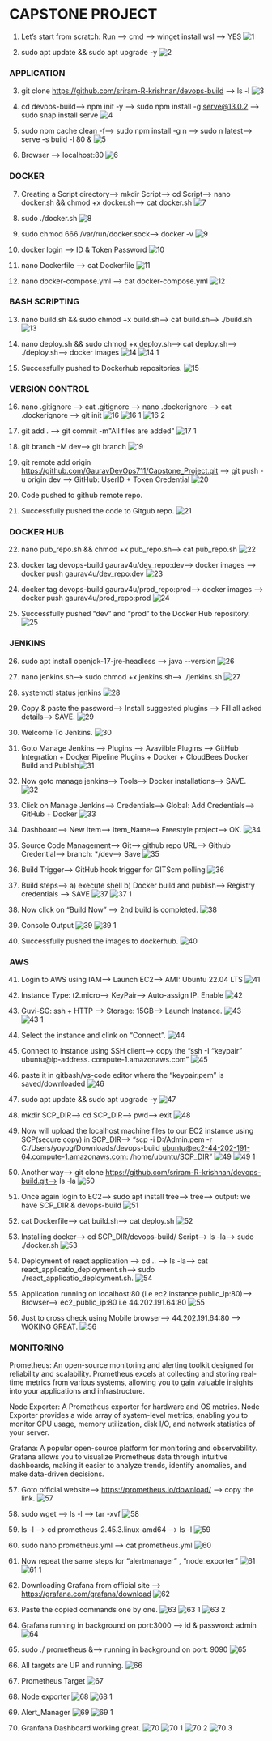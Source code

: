 
<h1>CAPSTONE PROJECT</h1>
<p>

1. Let’s start from scratch: Run --> cmd --> winget install wsl --> YES
![1](https://github.com/GauravDevOps711/test/assets/135973657/d8b149e7-5b00-46d2-a801-3cc6486fccba)

2. sudo apt update && sudo apt upgrade -y 
![2](https://github.com/GauravDevOps711/test/assets/135973657/67fdc8f8-9109-4ae0-9d73-1d23d78610c4)
</p>

<h3><b>APPLICATION</b></h3>

3. git clone https://github.com/sriram-R-krishnan/devops-build --> ls -l
![3](https://github.com/GauravDevOps711/test/assets/135973657/e975c70c-01b2-47e6-b5f2-b74116a4a6eb)

4. cd devops-build--> npm init -y --> sudo npm install -g serve@13.0.2 --> sudo snap install serve
![4](https://github.com/GauravDevOps711/test/assets/135973657/68450cb7-b95d-45dd-96fa-6c29b78d7408)

5. sudo npm cache clean -f--> sudo npm install -g n --> sudo n latest--> serve -s build -l 80 &
![5](https://github.com/GauravDevOps711/test/assets/135973657/64a53eeb-c03e-4c0c-af4d-294c2fc1833a)

6. Browser --> localhost:80
![6](https://github.com/GauravDevOps711/test/assets/135973657/91f41e64-e977-446d-a7a3-92b92242329a)

</p>

<h3><b>DOCKER</b></h3><p>

7. Creating a Script directory--> mkdir Script--> cd Script--> nano docker.sh && chmod +x docker.sh--> cat docker.sh 
![7](https://github.com/GauravDevOps711/test/assets/135973657/3d7aa665-655f-40b9-8c46-77da432c6e79)

8. sudo ./docker.sh 
![8](https://github.com/GauravDevOps711/test/assets/135973657/bf2aa5ce-63c2-476b-83ac-6e5b0cbff7dd)

9. sudo chmod 666 /var/run/docker.sock--> docker -v 
![9](https://github.com/GauravDevOps711/test/assets/135973657/55231e52-cc07-49f8-be75-d75d75d26133)

10. docker login --> ID & Token Password 
![10](https://github.com/GauravDevOps711/test/assets/135973657/cefa6ce0-5c41-4809-85e0-800ae5489824)

11. nano Dockerfile --> cat Dockerfile 
![11](https://github.com/GauravDevOps711/test/assets/135973657/0cfa89b3-b50d-4305-8f6b-3b4c2cf65faf)

12. nano docker-compose.yml --> cat docker-compose.yml
![12](https://github.com/GauravDevOps711/test/assets/135973657/f179dda3-b579-48fa-865b-20d04ff817a7)

</p>

<h3><b>BASH SCRIPTING</b></h3><p>

13. nano build.sh && sudo chmod +x build.sh--> cat build.sh--> ./build.sh 
![13](https://github.com/GauravDevOps711/test/assets/135973657/c1ed43f7-ad0d-4532-b326-873e6050328b)

14. nano deploy.sh && sudo chmod +x deploy.sh--> cat deploy.sh--> ./deploy.sh--> docker images ![14](https://github.com/GauravDevOps711/test/assets/135973657/fb5ee60b-4d19-47a9-b5ea-b71a03177f81)
![14 1](https://github.com/GauravDevOps711/test/assets/135973657/7570363b-b73b-44af-87fc-92e1e949f6a8)


15. Successfully pushed to Dockerhub repositories. ![15](https://github.com/GauravDevOps711/test/assets/135973657/5bda88e2-f62e-4ed9-b63c-69a546793fef)


</p>

<h3><b>VERSION CONTROL</b></h3><p>

16. nano .gitignore --> cat .gitignore --> nano .dockerignore --> cat .dockerignore --> git init ![16](https://github.com/GauravDevOps711/test/assets/135973657/0db8bce7-33c9-4898-afb9-5ebe9a1a361f)
![16 1](https://github.com/GauravDevOps711/test/assets/135973657/49954806-7f24-496f-ae09-890c9fd44315)
![16 2](https://github.com/GauravDevOps711/test/assets/135973657/ad2a135d-ef93-4b06-92d9-1e8bf90070bc)


17. git add . --> git commit -m"All files are added" ![17 1](https://github.com/GauravDevOps711/test/assets/135973657/444ad619-a75c-4d2b-b639-30e51ad9fb66)

 

18. git branch -M dev--> git branch ![19](https://github.com/GauravDevOps711/test/assets/135973657/4cdd7851-16b0-4635-8986-38f44cdb4aeb)



19. git remote add origin https://github.com/GauravDevOps711/Capstone_Project.git --> git push -u origin dev --> GitHub: UserID + Token Credential ![20](https://github.com/GauravDevOps711/test/assets/135973657/985dfc0e-8551-4c53-af49-9356a60a1630)


20. Code pushed to github remote repo. 
21. Successfully pushed the code to Gitgub repo. ![21](https://github.com/GauravDevOps711/Capstone_Project/assets/135973657/3c66da5c-4999-45f8-9e1b-c5426feda3fb)

</p>

<h3><b>DOCKER HUB</b></h3><p>

22. nano pub_repo.sh && chmod +x pub_repo.sh--> cat pub_repo.sh ![22](https://github.com/GauravDevOps711/test/assets/135973657/f228bec7-495a-49ae-af17-b1cf96a61df7)


23. docker tag devops-build gaurav4u/dev_repo:dev--> docker images --> docker push  gaurav4u/dev_repo:dev ![23](https://github.com/GauravDevOps711/test/assets/135973657/524fe955-eb7a-48b6-95b7-dd7309752ff2)


24. docker tag devops-build gaurav4u/prod_repo:prod--> docker images --> docker push gaurav4u/prod_repo:prod ![24](https://github.com/GauravDevOps711/test/assets/135973657/c5dd6bcb-e92f-4f3b-97a9-1b7513c8313f)


25. Successfully pushed “dev” and “prod” to the Docker Hub repository. ![25](https://github.com/GauravDevOps711/test/assets/135973657/95f5a26a-b966-41eb-b7aa-63e6a7a0818a)

</p>


<h3><b>JENKINS</b></h3><p>

26. sudo apt install openjdk-17-jre-headless --> java --version ![26](https://github.com/GauravDevOps711/test/assets/135973657/3af65b99-0665-4506-8463-6bec2a1d2031)


27. nano jenkins.sh--> sudo chmod +x jenkins.sh--> ./jenkins.sh ![27](https://github.com/GauravDevOps711/test/assets/135973657/34622e4e-cc13-4cb9-a440-d0a77b5f822c)


28. systemctl status jenkins ![28](https://github.com/GauravDevOps711/test/assets/135973657/f0f375fa-2c87-460b-ad7b-7aecfdacb988)


29. Copy & paste the password--> Install suggested plugins --> Fill all asked details--> SAVE. ![29](https://github.com/GauravDevOps711/test/assets/135973657/7780a69d-be48-4664-9459-45ec97dc9dd4)


30. Welcome To Jenkins. ![30](https://github.com/GauravDevOps711/test/assets/135973657/8627a448-397a-4369-8267-6ee8ceb26688)


31. Goto Manage Jenkins --> Plugins --> Avavilble Plugins --> GitHub Integration + Docker Pipeline Plugins + Docker + CloudBees Docker Build and Publish![31](https://github.com/GauravDevOps711/test/assets/135973657/e62cd89f-f919-46bc-80df-020db2ed3464)


32. Now goto manage jenkins--> Tools--> Docker installations--> SAVE. ![32](https://github.com/GauravDevOps711/test/assets/135973657/87070011-31bd-4533-b64d-63c635d9c00a)


33. Click on Manage Jenkins--> Credentials--> Global: Add Credentials--> GitHub + Docker ![33](https://github.com/GauravDevOps711/test/assets/135973657/d5cabed3-caed-4b17-ac6f-1803dae59b60)


34. Dashboard--> New Item--> Item_Name--> Freestyle project--> OK. ![34](https://github.com/GauravDevOps711/test/assets/135973657/088be962-c993-491b-b5b1-5c9bdd74727f)


35. Source Code Management--> Git--> github repo URL--> Github Credential--> branch: */dev--> Save ![35](https://github.com/GauravDevOps711/test/assets/135973657/8c48fcd0-80ab-424d-a265-abfe211a8bb3)


36. Build Trigger--> GitHub hook trigger for GITScm polling ![36](https://github.com/GauravDevOps711/test/assets/135973657/9071a5c9-b2bb-4f07-b07a-92365f541548)


37. Build steps--> a) execute shell b) Docker build and publish--> Registry credentials --> SAVE ![37](https://github.com/GauravDevOps711/test/assets/135973657/2440fae4-c925-4962-ba46-70141d877945)
![37 1](https://github.com/GauravDevOps711/test/assets/135973657/21ab17e9-bbbc-4cdb-916c-bc1a9bf3b4c0)


38. Now click on “Build Now” --> 2nd build is completed. ![38](https://github.com/GauravDevOps711/test/assets/135973657/566ec2ec-4f2f-4c57-9334-1a67b6201df2)


39. Console Output  ![39](https://github.com/GauravDevOps711/test/assets/135973657/dd94194b-70bd-4f59-b123-d5776a92574a)
![39 1](https://github.com/GauravDevOps711/test/assets/135973657/beec6d51-1d0c-44d7-9dde-14ddddaafa42)


40. Successfully pushed the images to dockerhub. ![40](https://github.com/GauravDevOps711/test/assets/135973657/64b7433d-e0b5-4391-acce-cf510b7e6437)

</p>


<h3><b>AWS</b></h3><p>

41. Login to AWS using IAM--> Launch EC2--> AMI: Ubuntu 22.04 LTS ![41](https://github.com/GauravDevOps711/test/assets/135973657/a1bd08ad-441e-4f25-b2ec-77fd7bba0735)


42. Instance Type: t2.micro--> KeyPair--> Auto-assign IP: Enable ![42](https://github.com/GauravDevOps711/test/assets/135973657/fe05df6d-7178-4944-8d08-590e7ffe2b3d)


43. Guvi-SG: ssh + HTTP --> Storage: 15GB--> Launch Instance.  ![43](https://github.com/GauravDevOps711/test/assets/135973657/475de5e0-cc8b-4d80-b098-702d7439bc62)
![43 1](https://github.com/GauravDevOps711/test/assets/135973657/3471fff4-8c34-40f7-be1c-4644ebcb6743)


44. Select the instance and clink on “Connect”. ![44](https://github.com/GauravDevOps711/test/assets/135973657/63ab534e-3446-403b-8a88-02b313d694cd)


45. Connect to instance using SSH client--> copy the “ssh -I “keypair” ubuntu@ip-address. compute-1.amazonaws.com” ![45](https://github.com/GauravDevOps711/test/assets/135973657/2a881798-87a1-4955-98d2-1481b6b245ad)


46. paste it in gitbash/vs-code editor where the “keypair.pem” is saved/downloaded ![46](https://github.com/GauravDevOps711/test/assets/135973657/6223edb9-cb24-44e9-9bb3-ce5445529e03)


47. sudo apt update && sudo apt upgrade -y ![47](https://github.com/GauravDevOps711/test/assets/135973657/aa79418b-15b0-4a1e-8184-768ced00ebcc)


48. mkdir SCP_DIR--> cd SCP_DIR--> pwd--> exit  ![48](https://github.com/GauravDevOps711/test/assets/135973657/68e46871-efe2-4d3a-98c2-7536235cd846)


49. Now will upload the localhost machine files to our EC2 instance using SCP(secure copy) in SCP_DIR--> “scp -i D:/Admin.pem -r C:/Users/yoyog/Downloads/devops-build ubuntu@ec2-44-202-191-64.compute-1.amazonaws.com: /home/ubuntu/SCP_DIR”  ![49](https://github.com/GauravDevOps711/test/assets/135973657/010d661e-0c90-4cfd-ab9d-5f0b8d3cda17)
![49 1](https://github.com/GauravDevOps711/test/assets/135973657/f48c985f-75a4-4061-a66b-2907fbf0d571)


50. Another way--> git clone https://github.com/sriram-R-krishnan/devops-build.git--> ls -la ![50](https://github.com/GauravDevOps711/test/assets/135973657/bd60cb7a-d497-42c0-8343-5b1ad2f607c2)


51. Once again login to EC2--> sudo apt install tree--> tree--> output: we have SCP_DIR & devops-build ![51](https://github.com/GauravDevOps711/test/assets/135973657/a2c0ffd7-e719-4ece-a99c-8613841e7696)


52. cat Dockerfile--> cat build.sh--> cat deploy.sh ![52](https://github.com/GauravDevOps711/test/assets/135973657/30f05c03-ff07-4f96-b91c-0e1a275f2b63)


53. Installing docker--> cd SCP_DIR/devops-build/ Script--> ls -la--> sudo ./docker.sh ![53](https://github.com/GauravDevOps711/test/assets/135973657/5afa4dac-2122-4442-8fe6-7bdc4db2713c)


54. Deployment of react application --> cd .. --> ls -la--> cat react_applicatio_deployment.sh--> sudo ./react_applicatio_deployment.sh. ![54](https://github.com/GauravDevOps711/test/assets/135973657/77407672-a456-49e0-bdbe-f62f5aa43549)


55. Application running on localhost:80 (i.e ec2 instance public_ip:80)--> Browser--> ec2_public_ip:80 i.e 44.202.191.64:80 ![55](https://github.com/GauravDevOps711/test/assets/135973657/b6ffc435-bbbc-415d-b4c5-dbece8b907ef)


56. Just to cross check using Mobile browser--> 44.202.191.64:80 --> WOKING GREAT. ![56](https://github.com/GauravDevOps711/test/assets/135973657/54cfe81d-cda8-4d4b-a0fc-c4d82e438d06)


</p>

<h3><b>MONITORING</b></h3><p>

Prometheus: An open-source monitoring and alerting toolkit designed for reliability and scalability. Prometheus excels at collecting and storing real-time metrics from various systems, allowing you to gain valuable insights into your applications and infrastructure.

Node Exporter: A Prometheus exporter for hardware and OS metrics. Node Exporter provides a wide array of system-level metrics, enabling you to monitor CPU usage, memory utilization, disk I/O, and network statistics of your server.

Grafana: A popular open-source platform for monitoring and observability. Grafana allows you to visualize Prometheus data through intuitive dashboards, making it easier to analyze trends, identify anomalies, and make data-driven decisions.

57. Goto official website--> https://prometheus.io/download/ --> copy the link. ![57](https://github.com/GauravDevOps711/test/assets/135973657/77dc8eb0-5385-4cda-a09c-c009a51ee227)


58. sudo wget <paste the url> --> ls -l --> tar -xvf <file name>  ![58](https://github.com/GauravDevOps711/test/assets/135973657/57bfdcd7-4be2-4ce5-a42b-d523a0e46bbb)


59. ls -l --> cd prometheus-2.45.3.linux-amd64 --> ls -l ![59](https://github.com/GauravDevOps711/test/assets/135973657/69834537-0248-403e-a6f7-d1b970b5ace9)


60. sudo nano prometheus.yml --> cat prometheus.yml ![60](https://github.com/GauravDevOps711/test/assets/135973657/d8e36c9c-07f3-4083-a5e1-f298cf2f8b25)


61. Now repeat the same steps for “alertmanager” , “node_exporter” ![61](https://github.com/GauravDevOps711/test/assets/135973657/ffffa089-bf62-44f6-8cd8-c41cad55accc)
![61 1](https://github.com/GauravDevOps711/test/assets/135973657/aca33882-8962-48bd-888a-8a7a8aac88f9)


62. Downloading Grafana from official site --> https://grafana.com/grafana/download ![62](https://github.com/GauravDevOps711/test/assets/135973657/b3ddb0c2-2dc5-4aa2-b1ec-d59d38bda023)


63. Paste the copied commands one by one.  ![63](https://github.com/GauravDevOps711/test/assets/135973657/62c20ea7-488b-4340-bebe-1ed35a4c190a)
![63 1](https://github.com/GauravDevOps711/test/assets/135973657/7c51d9cf-80e0-47f2-acf2-cda4c93503c9)
![63 2](https://github.com/GauravDevOps711/test/assets/135973657/2a0fc781-f8d4-406b-8fe8-0316ba2d5895)


64. Grafana running in background on port:3000 --> id & password: admin ![64](https://github.com/GauravDevOps711/test/assets/135973657/8ef42ea7-9161-4bbb-a760-4a83552b44af)


65. sudo ./ prometheus  &--> running in background on port: 9090 ![65](https://github.com/GauravDevOps711/test/assets/135973657/e3d7918a-fd1d-40f6-acdc-17830e989ddf)


66. All targets are UP and running. ![66](https://github.com/GauravDevOps711/test/assets/135973657/76a14f00-42f6-4704-bfa3-30decbe87ae3)


67. Prometheus Target ![67](https://github.com/GauravDevOps711/test/assets/135973657/02e59c3b-a9b4-406b-b8d6-73cdbf73552a)


68. Node exporter ![68](https://github.com/GauravDevOps711/test/assets/135973657/5bba8655-353a-48fa-b6b5-c8d8e00c39cf)
![68 1](https://github.com/GauravDevOps711/test/assets/135973657/9e467ccb-8d8a-4894-a39b-35fadca451b2)


69. Alert_Manager ![69](https://github.com/GauravDevOps711/test/assets/135973657/c0aea7ab-f1e4-4f04-b815-bf715216c1aa)
![69 1](https://github.com/GauravDevOps711/test/assets/135973657/e27c3286-5f36-4ea5-9427-c065ae7dece1)


70. Granfana Dashboard working great. ![70](https://github.com/GauravDevOps711/test/assets/135973657/0ec34954-3b17-4dff-83f1-80bc4689ca11)
![70 1](https://github.com/GauravDevOps711/test/assets/135973657/f9bed36c-a99e-45f4-b522-bbdbcc3ba298)
![70 2](https://github.com/GauravDevOps711/test/assets/135973657/5183837a-a14b-4296-8473-3a949b79d85d)
![70 3](https://github.com/GauravDevOps711/test/assets/135973657/9d660abf-190a-4c90-954e-4ffdbba770a2)

</p>
